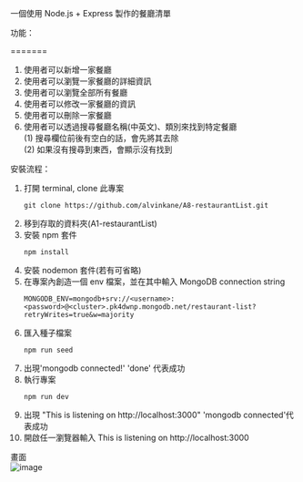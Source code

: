 一個使用 Node.js + Express 製作的餐廳清單

功能：

=======
1. 使用者可以新增一家餐廳
2. 使用者可以瀏覽一家餐廳的詳細資訊
3. 使用者可以瀏覽全部所有餐廳
4. 使用者可以修改一家餐廳的資訊
5. 使用者可以刪除一家餐廳
6. 使用者可以透過搜尋餐廳名稱(中英文)、類別來找到特定餐廳  
   (1) 搜尋欄位前後有空白的話，會先將其去除  
   (2) 如果沒有搜尋到東西，會顯示沒有找到

安裝流程：

1. 打開 terminal, clone 此專案
   ```
   git clone https://github.com/alvinkane/A8-restaurantList.git
   ```
2. 移到存取的資料夾(A1-restaurantList)
3. 安裝 npm 套件
   ```
   npm install
   ```
4. 安裝 nodemon 套件(若有可省略)
5. 在專案內創造一個 env 檔案，並在其中輸入 MongoDB connection string
   ```
   MONGODB_ENV=mongodb+srv://<username>:<password>@<cluster>.pk4dwnp.mongodb.net/restaurant-list?retryWrites=true&w=majority
   ```
6. 匯入種子檔案
   ```
   npm run seed
   ```
7. 出現'mongodb connected!' 'done' 代表成功
8. 執行專案
   ```
   npm run dev
   ```
9. 出現 "This is listening on http://localhost:3000" 'mongodb connected'代表成功
10. 開啟任一瀏覽器輸入 This is listening on http://localhost:3000

畫面  
![image](/image/view.png)
